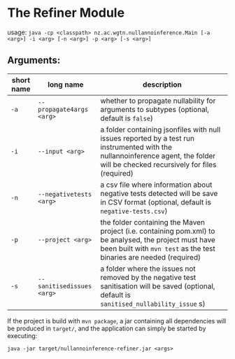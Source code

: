 # The Refiner Module


usage: `java -cp <classpath> nz.ac.wgtn.nullannoinference.Main [-a <arg>] -i <arg> [-n <arg>] -p
<arg> [-s <arg>]`

## Arguments: 

| short name | long name                | description                                                                                                                                                                      | 
|------------|--------------------------|----------------------------------------------------------------------------------------------------------------------------------------------------------------------------------|
| `-a`       | `--propagate4args <arg>` | whether to propagate nullability for arguments to subtypes (optional, default is `false`)                                                                                          |
| `-i`       | `--input <arg>`          | a folder containing jsonfiles with null issues reported by a test run instrumented with the nullannoinference agent, the folder will be checked recursively for files (required) |
| `-n`       | `--negativetests <arg>`  | a csv file where information about negative tests detected will be save in CSV format (optional, default is `negative-tests.csv`)                                                |
| `-p`       | `--project <arg>`        | the folder containing the Maven project (i.e. containing pom.xml) to be analysed, the project must have been built with `mvn test` as the test binaries are needed (required)    |
| `-s`       | `--sanitisedissues <arg>` | a folder where the issues not removed by the negative test sanitisation will be saved (optional, default is `sanitised_nullability_issue` s)                                       |

If the project is build with `mvn package`, a jar containing all dependencies will be produced in `target/`, and the application can simply be started by executing:

`java -jar target/nullannoinference-refiner.jar <args>`



